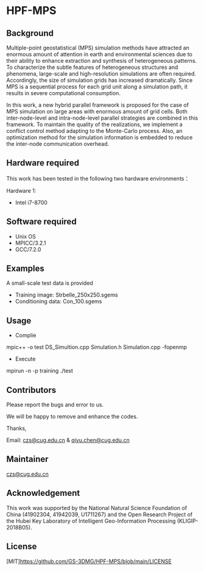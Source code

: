 # HPF-MPS

## Background
Multiple-point geostatistical (MPS) simulation methods have attracted an enormous amount of attention in earth and environmental sciences due to their ability to enhance extraction and synthesis of heterogeneous patterns. To characterize the subtle features of heterogeneous structures and phenomena, large-scale and high-resolution simulations are often required. Accordingly, the size of simulation grids has increased dramatically. Since MPS is a sequential process for each grid unit along a simulation path, it results in severe computational consumption. 

In this work, a new hybrid parallel framework is proposed for the case of MPS simulation on large areas with enormous amount of grid cells. Both inter-node-level and intra-node-level parallel strategies are combined in this framework. To maintain the quality of the realizations, we implement a conflict control method adapting to the Monte-Carlo process. Also, an optimization method for the simulation information is embedded to reduce the inter-node communication overhead. 

## Hardware required
This work has been tested in the following two hardware environments：

Hardware 1:
* Intel i7-8700 

## Software required
* Unix OS
* MPICC/3.2.1
* GCC/7.2.0

## Examples
A small-scale test data is provided

* Training image: Strbelle_250x250.sgems
* Conditioning data: Con_100.sgems

## Usage
* Complie

mpic++ -o test DS_Simultion.cpp Simulation.h Simulation.cpp -fopenmp

* Execute

mpirun -n -p training ./test

## Contributors

Please report the bugs and error to us. 

We will be happy to remove and enhance the codes.

Thanks,

Email: czs@cug.edu.cn & qiyu.chen@cug.edu.cn

## Maintainer

czs@cug.edu.cn

## Acknowledgement

This work was supported by the National Natural Science Foundation of China (41902304, 41942039, U1711267) and the Open Research Project of the Hubei Key Laboratory of Intelligent Geo-Information Processing (KLIGIP-2018B05).

## License
[MIT]https://github.com/GS-3DMG/HPF-MPS/blob/main/LICENSE
